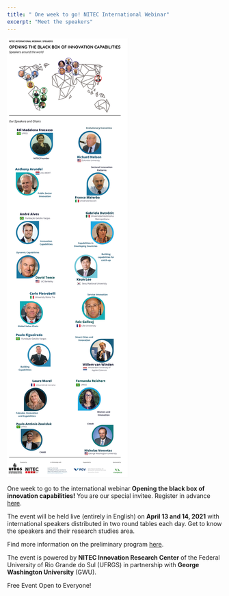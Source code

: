 ```yaml
---
title: " One week to go! NITEC International Webinar"
excerpt: "Meet the speakers"
---
```


![](/assets/images/post/blackbox.jpg)


One week to go to the international webinar **Opening the black box of innovation capabilities!** You are our special invitee. Register in advance [here](https://gmail.us1.list-manage.com/track/click?u=58126cdec7a98c2acd549f453&id=9848c7f082&e=47ba4bd412).

The event will be held live (entirely in English) on **April 13 and 14, 2021** with international speakers distributed in two round tables each day. Get to know the speakers and their research studies area.

Find more information on the preliminary program [here](https://gmail.us1.list-manage.com/track/click?u=58126cdec7a98c2acd549f453&id=dc0a6bea16&e=47ba4bd412).

The event is powered by **NITEC Innovation Research Center** of the Federal University of Rio Grande do Sul (UFRGS) in partnership with **George Washington University** (GWU).

Free Event Open to Everyone!
